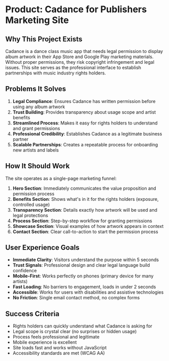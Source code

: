 # Product: Cadance for Publishers Marketing Site

## Why This Project Exists
Cadance is a dance class music app that needs legal permission to display album artwork in their App Store and Google Play marketing materials. Without proper permissions, they risk copyright infringement and legal issues. This site serves as the professional interface to establish partnerships with music industry rights holders.

## Problems It Solves
1. **Legal Compliance**: Ensures Cadance has written permission before using any album artwork
2. **Trust Building**: Provides transparency about usage scope and artist benefits
3. **Streamlined Process**: Makes it easy for rights holders to understand and grant permissions
4. **Professional Credibility**: Establishes Cadance as a legitimate business partner
5. **Scalable Partnerships**: Creates a repeatable process for onboarding new artists and labels

## How It Should Work
The site operates as a single-page marketing funnel:

1. **Hero Section**: Immediately communicates the value proposition and permission process
2. **Benefits Section**: Shows what's in it for the rights holders (exposure, controlled usage)
3. **Transparency Section**: Details exactly how artwork will be used and legal protections
4. **Process Section**: Step-by-step workflow for granting permissions
5. **Showcase Section**: Visual examples of how artwork appears in context
6. **Contact Section**: Clear call-to-action to start the permission process

## User Experience Goals
- **Immediate Clarity**: Visitors understand the purpose within 5 seconds
- **Trust Signals**: Professional design and clear legal language build confidence
- **Mobile-First**: Works perfectly on phones (primary device for many artists)
- **Fast Loading**: No barriers to engagement, loads in under 2 seconds
- **Accessible**: Works for users with disabilities and assistive technologies
- **No Friction**: Single email contact method, no complex forms

## Success Criteria
- Rights holders can quickly understand what Cadance is asking for
- Legal scope is crystal clear (no surprises or hidden usage)
- Process feels professional and legitimate
- Mobile experience is excellent
- Site loads fast and works without JavaScript
- Accessibility standards are met (WCAG AA)
